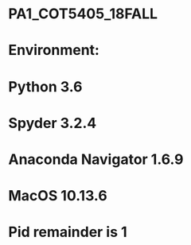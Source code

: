 # PA1_COT5405_18FALL
# Environment:
# Python 3.6 
# Spyder 3.2.4
# Anaconda Navigator 1.6.9
# MacOS 10.13.6
# Pid remainder is 1
